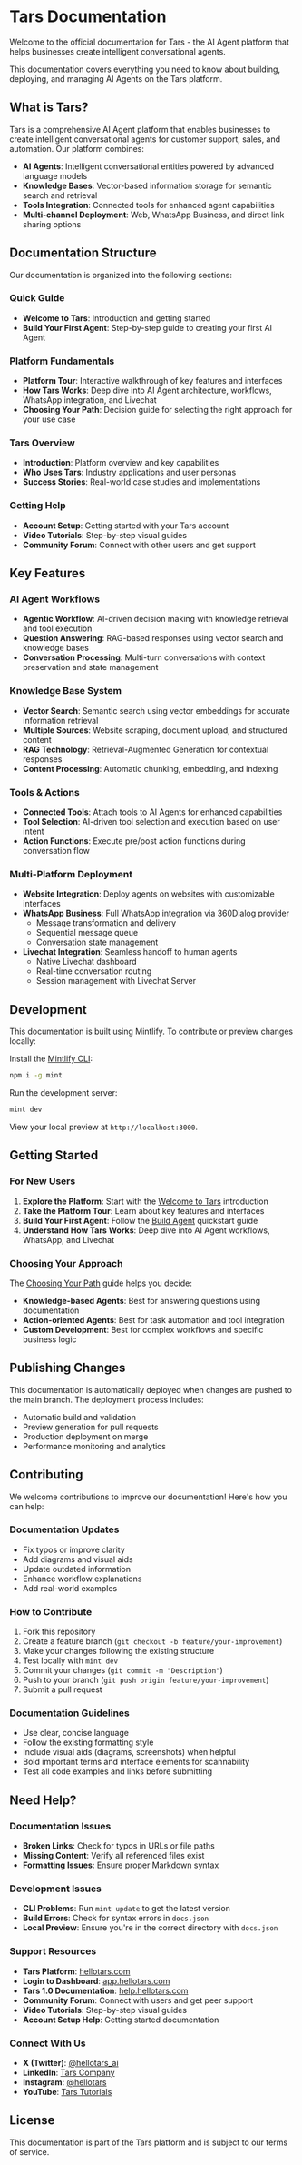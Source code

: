 # Tars Documentation

Welcome to the official documentation for Tars - the AI Agent platform that helps businesses create intelligent conversational agents.

This documentation covers everything you need to know about building, deploying, and managing AI Agents on the Tars platform.

## What is Tars?

Tars is a comprehensive AI Agent platform that enables businesses to create intelligent conversational agents for customer support, sales, and automation. Our platform combines:

- **AI Agents**: Intelligent conversational entities powered by advanced language models
- **Knowledge Bases**: Vector-based information storage for semantic search and retrieval
- **Tools Integration**: Connected tools for enhanced agent capabilities
- **Multi-channel Deployment**: Web, WhatsApp Business, and direct link sharing options

## Documentation Structure

Our documentation is organized into the following sections:

### Quick Guide
- **Welcome to Tars**: Introduction and getting started
- **Build Your First Agent**: Step-by-step guide to creating your first AI Agent

### Platform Fundamentals
- **Platform Tour**: Interactive walkthrough of key features and interfaces
- **How Tars Works**: Deep dive into AI Agent architecture, workflows, WhatsApp integration, and Livechat
- **Choosing Your Path**: Decision guide for selecting the right approach for your use case

### Tars Overview
- **Introduction**: Platform overview and key capabilities
- **Who Uses Tars**: Industry applications and user personas
- **Success Stories**: Real-world case studies and implementations

### Getting Help
- **Account Setup**: Getting started with your Tars account
- **Video Tutorials**: Step-by-step visual guides
- **Community Forum**: Connect with other users and get support

## Key Features

### AI Agent Workflows

- **Agentic Workflow**: AI-driven decision making with knowledge retrieval and tool execution
- **Question Answering**: RAG-based responses using vector search and knowledge bases
- **Conversation Processing**: Multi-turn conversations with context preservation and state management

### Knowledge Base System

- **Vector Search**: Semantic search using vector embeddings for accurate information retrieval
- **Multiple Sources**: Website scraping, document upload, and structured content
- **RAG Technology**: Retrieval-Augmented Generation for contextual responses
- **Content Processing**: Automatic chunking, embedding, and indexing

### Tools & Actions

- **Connected Tools**: Attach tools to AI Agents for enhanced capabilities
- **Tool Selection**: AI-driven tool selection and execution based on user intent
- **Action Functions**: Execute pre/post action functions during conversation flow

### Multi-Platform Deployment

- **Website Integration**: Deploy agents on websites with customizable interfaces
- **WhatsApp Business**: Full WhatsApp integration via 360Dialog provider
  - Message transformation and delivery
  - Sequential message queue
  - Conversation state management
- **Livechat Integration**: Seamless handoff to human agents
  - Native Livechat dashboard
  - Real-time conversation routing
  - Session management with Livechat Server

## Development

This documentation is built using Mintlify. To contribute or preview changes locally:

Install the [Mintlify CLI](https://www.npmjs.com/package/mint):

```bash
npm i -g mint
```

Run the development server:

```bash
mint dev
```

View your local preview at `http://localhost:3000`.

## Getting Started

### For New Users

1. **Explore the Platform**: Start with the [Welcome to Tars](welcome-to-tars/index) introduction
2. **Take the Platform Tour**: Learn about key features and interfaces
3. **Build Your First Agent**: Follow the [Build Agent](build-agent) quickstart guide
4. **Understand How Tars Works**: Deep dive into AI Agent workflows, WhatsApp, and Livechat

### Choosing Your Approach

The [Choosing Your Path](platform-fundamentals/choosing-your-path) guide helps you decide:
- **Knowledge-based Agents**: Best for answering questions using documentation
- **Action-oriented Agents**: Best for task automation and tool integration
- **Custom Development**: Best for complex workflows and specific business logic

## Publishing Changes

This documentation is automatically deployed when changes are pushed to the main branch. The deployment process includes:

- Automatic build and validation
- Preview generation for pull requests
- Production deployment on merge
- Performance monitoring and analytics

## Contributing

We welcome contributions to improve our documentation! Here's how you can help:

### Documentation Updates

- Fix typos or improve clarity
- Add diagrams and visual aids
- Update outdated information
- Enhance workflow explanations
- Add real-world examples

### How to Contribute

1. Fork this repository
2. Create a feature branch (`git checkout -b feature/your-improvement`)
3. Make your changes following the existing structure
4. Test locally with `mint dev`
5. Commit your changes (`git commit -m "Description"`)
6. Push to your branch (`git push origin feature/your-improvement`)
7. Submit a pull request

### Documentation Guidelines

- Use clear, concise language
- Follow the existing formatting style
- Include visual aids (diagrams, screenshots) when helpful
- Bold important terms and interface elements for scannability
- Test all code examples and links before submitting

## Need Help?

### Documentation Issues

- **Broken Links**: Check for typos in URLs or file paths
- **Missing Content**: Verify all referenced files exist
- **Formatting Issues**: Ensure proper Markdown syntax

### Development Issues

- **CLI Problems**: Run `mint update` to get the latest version
- **Build Errors**: Check for syntax errors in `docs.json`
- **Local Preview**: Ensure you're in the correct directory with `docs.json`

### Support Resources

- **Tars Platform**: [hellotars.com](https://hellotars.com)
- **Login to Dashboard**: [app.hellotars.com](https://app.hellotars.com)
- **Tars 1.0 Documentation**: [help.hellotars.com](https://help.hellotars.com)
- **Community Forum**: Connect with users and get peer support
- **Video Tutorials**: Step-by-step visual guides
- **Account Setup Help**: Getting started documentation

### Connect With Us

- **X (Twitter)**: [@hellotars_ai](https://x.com/hellotars_ai)
- **LinkedIn**: [Tars Company](https://www.linkedin.com/company/tars)
- **Instagram**: [@hellotars](https://www.instagram.com/hellotars/)
- **YouTube**: [Tars Tutorials](https://youtube.com/@hellotars)

## License

This documentation is part of the Tars platform and is subject to our terms of service.
